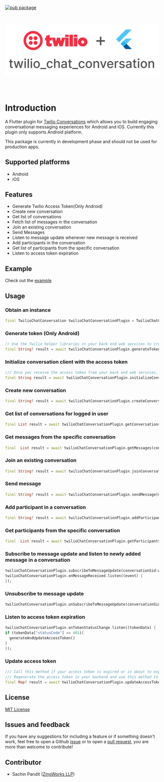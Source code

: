 [![pub package](https://img.shields.io/pub/v/twilio_chat_conversation.svg)](https://pub.dartlang.org/packages/twilio_chat_conversation)

<br>
<p align="center">
<img alt="twilio_chat_conversation" src="https://github.com/Zingworks-Sachin/twilio_chat_conversation/blob/main/assets/images/twilio%2Bflutter.png?raw=true" />
</p>
<br><br>

# Introduction

A Flutter plugin for [Twilio Conversations](https://www.twilio.com/docs/conversations) which allows you to build engaging conversational messaging experiences for Android and iOS.
Currently this plugin only supports Android platform.

This package is currently in development phase and should not be used for production apps.

## Supported platforms
- Android
- iOS

## Features
- Generate Twilio Access Token(Only Android)
- Create new conversation
- Get list of conversations
- Fetch list of messages in the conversation
- Join an existing conversation
- Send Messages
- Listen to message update whenever new message is received
- Add participants in the conversation
- Get list of participants from the specific conversation
- Listen to access token expiration

## Example
Check out the [example](https://github.com/Zingworks-Sachin/twilio_chat_conversation.git)

## Usage
### Obtain an instance
```dart
final TwilioChatConversation twilioChatConversationPlugin = TwilioChatConversation();
```

### Generate token (Only Android)
```dart
// Use the Twilio helper libraries in your back end web services to create access tokens for both Android and iOS platform. However you can use this method to generate access token for Android.
final String? result = await twilioChatConversationPlugin.generateToken(accountSid:credentials['accountSid'],apiKey:credentials['apiKey'],apiSecret:credentials['apiSecret'],identity:credentials['identity'],serviceSid: credentials['serviceSid']);
```

### Initialize conversation client with the access token
```dart
/// Once you receive the access token from your back end web services, pass it to this method to authenticate the twilio user
final String result = await twilioChatConversationPlugin.initializeConversationClient(accessToken: accessToken);
```

### Create new conversation
```dart
final String? result = await twilioChatConversationPlugin.createConversation(conversationName:conversationName, identity: identity);
```

### Get list of conversations for logged in user
```dart
final List result = await twilioChatConversationPlugin.getConversations() ?? [];
```

### Get messages from the specific conversation
```dart
final  List result = await twilioChatConversationPlugin.getMessages(conversationId: conversationId) ?? [];
```

### Join an existing conversation
```dart
final String? result = await twilioChatConversationPlugin.joinConversation(conversationId:conversationId);
```

### Send message
```dart
final String? result = await twilioChatConversationPlugin.sendMessage(message:enteredMessage,conversationId:conversationId);
```

### Add participant in a conversation
```dart
final String? result = await twilioChatConversationPlugin.addParticipant(participantName:participantName,conversationId:conversationId);
```

### Get participants from the specific conversation
```dart
final  List result = await twilioChatConversationPlugin.getParticipants(conversationId: conversationId) ?? [];
```

### Subscribe to message update and listen to newly added message in a conversation
```dart
twilioChatConversationPlugin.subscribeToMessageUpdate(conversationSid:widget.conversationSid);
twilioChatConversationPlugin.onMessageReceived.listen((event) {
});
```

### Unsubscribe to message update
```dart
twilioChatConversationPlugin.unSubscribeToMessageUpdate(conversationSid: widget.conversationSid);
```

### Listen to access token expiration
```dart
twilioChatConversationPlugin.onTokenStatusChange.listen((tokenData) {
if (tokenData["statusCode"] == 401){
  generateAndUpdateAccessToken()
}
});
```
### Update access token
```dart
/// Call this method if your access token is expired or is about to expire.
/// Regenerate the access token in your backend and use this method to update the token.
final Map? result = await twilioChatConversationPlugin.updateAccessToken(accessToken:accessToken);
```

## License
[MIT License](https://github.com/Zingworks-Sachin/twilio_chat_conversation/blob/main/LICENSE)

## Issues and feedback
If you have any suggestions for including a feature or if something doesn't work, feel free to open a Github [issue](https://github.com/Zingworks-Sachin/twilio_chat_conversation/issues) or to open a [pull request](https://github.com/Zingworks-Sachin/twilio_chat_conversation/pulls), you are more than welcome to contribute!

## Contributor
- Sachin Pandit ([ZingWorks LLP](https://zingworks.in/))
